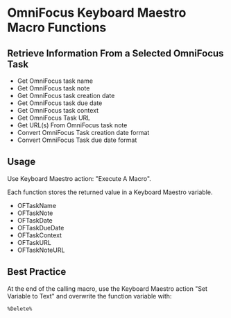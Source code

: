 # OmniFocus Keyboard Maestro Macro Functions

##  Retrieve Information From a Selected OmniFocus Task

- Get OmniFocus task name
- Get OmniFocus task note
- Get OmniFocus task creation date
- Get OmniFocus task due date
- Get OmniFocus task context
- Get OmniFocus Task URL
- Get URL(s) From OmniFocus task note
- Convert OmniFocus Task creation date format
- Convert OmniFocus Task due date format


## Usage ##

Use Keyboard Maestro action: "Execute A Macro".  
  
Each function stores the returned value in a Keyboard Maestro variable.

- OFTaskName
- OFTaskNote
- OFTaskDate
- OFTaskDueDate
- OFTaskContext
- OFTaskURL
- OFTaskNoteURL

## Best Practice ##

At the end of the calling macro, use the Keyboard Maestro action "Set Variable to Text" and overwrite  the function variable with:

	%Delete%
